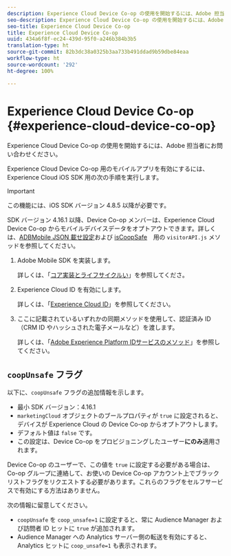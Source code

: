 ```yaml
---
description: Experience Cloud Device Co-op の使用を開始するには、Adobe 担当者にお問い合わせください。
seo-description: Experience Cloud Device Co-op の使用を開始するには、Adobe 担当者にお問い合わせください。
seo-title: Experience Cloud Device Co-op
title: Experience Cloud Device Co-op
uuid: 434a6f8f-ec24-439d-95f0-a246b384b3b5
translation-type: ht
source-git-commit: 82b3dc38a0325b3aa733b491ddad9b59dbe84eaa
workflow-type: ht
source-wordcount: '292'
ht-degree: 100%

---
```



# Experience Cloud Device Co-op {#experience-cloud-device-co-op}

Experience Cloud Device Co-op の使用を開始するには、Adobe 担当者にお問い合わせください。

Experience Cloud Device Co-op 用のモバイルアプリを有効にするには、Experience Cloud iOS SDK 用の次の手順を実行します。

>[!IMPORTANT]
>
>この機能には、iOS SDK バージョン 4.8.5 以降が必要です。

SDK バージョン 4.16.1 以降、Device Co-op メンバーは、Experience Cloud Device Co-op からモバイルデバイスデータをオプトアウトできます。詳しくは、[ADBMobile JSON 載せ設定](/help/ios/configuration/json-config/json-config.md)および [isCoopSafe](https://docs.adobe.com/content/help/ja-JP/id-service/using/id-service-api/configurations/coopsafe.html)　用の `visitorAPI.js` メソッドを参照してください。

1. Adobe Mobile SDK を実装します。

   詳しくは、「[コア実装とライフサイクルい](/help/ios/getting-started/dev-qs.md)」を参照してくださ。
1. Experience Cloud ID を有効にします。

   詳しくは、「[Experience Cloud ID](/help/ios/marketing-cloud/mcvid.md)」を参照してください。
1. ここに記載されているいずれかの同期メソッドを使用して、認証済み ID（CRM ID やハッシュされた電子メールなど）を渡します。

   詳しくは、「[Adobe Experience Platform IDサービスのメソッド](/help/ios/marketing-cloud/mc-methods.md)」を参照してください。

## `coopUnsafe` フラグ

以下に、`coopUnsafe` フラグの追加情報を示します。

* 最小 SDK バージョン：4.16.1
* `marketingCloud` オブジェクトのブールプロパティが `true` に設定されると、デバイスが Experience Cloud の Device Co-op からオプトアウトします。
* デフォルト値は `false` です。
* この設定は、Device Co-op をプロビジョニングしたユーザー&#x200B;**にのみ**&#x200B;適用されます。

Device Co-op のユーザーで、この値を `true` に設定する必要がある場合は、Co-op グループに連絡して、お使いの Device Co-op アカウント上でブラックリストフラグをリクエストする必要があります。これらのフラグをセルフサービスで有効にする方法はありません。

次の情報に留意してください。

* `coopUnsafe` を `coop_unsafe=1` に設定すると、常に Audience Manager および訪問者 ID ヒットに `true` が追加されます。
* Audience Manager への Analytics サーバー側の転送を有効にすると、Analytics ヒットに `coop_unsafe=1` も表示されます。



